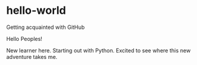 # hello-world
Getting acquainted with GitHub

Hello Peoples!

New learner here. Starting out with Python. Excited to see where this new adventure takes me. 
